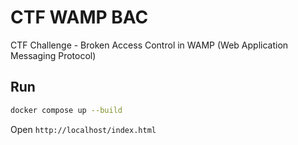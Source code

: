 # CTF WAMP BAC

CTF Challenge - Broken Access Control in WAMP (Web Application Messaging Protocol)

## Run

```bash
docker compose up --build
```

Open `http://localhost/index.html`
